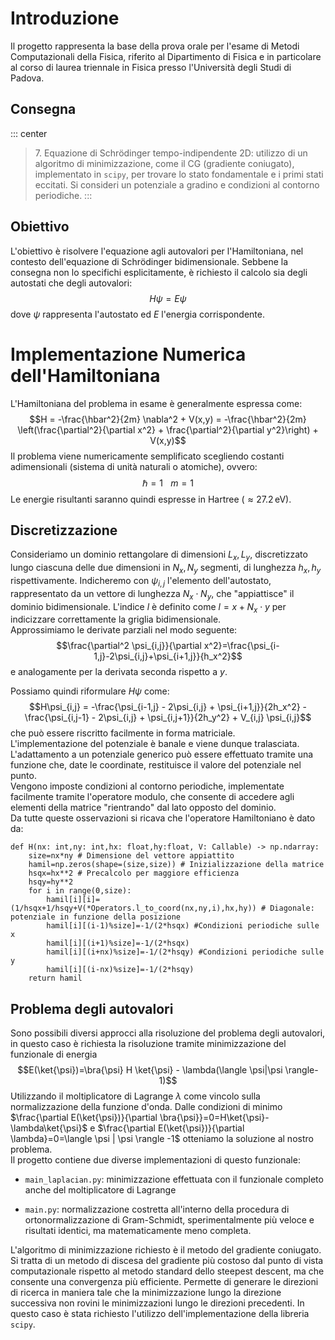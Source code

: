 # Introduzione

Il progetto rappresenta la base della prova orale per l'esame di Metodi
Computazionali della Fisica, riferito al Dipartimento di Fisica e in
particolare al corso di laurea triennale in Fisica presso l'Università
degli Studi di Padova.

## Consegna

::: center
> 7\. Equazione di Schrödinger tempo-indipendente 2D: utilizzo di un
> algoritmo di minimizzazione, come il CG (gradiente coniugato),
> implementato in `scipy`, per trovare lo stato fondamentale e i primi
> stati eccitati. Si consideri un potenziale a gradino e condizioni al
> contorno periodiche.
:::

## Obiettivo

L'obiettivo è risolvere l'equazione agli autovalori per l'Hamiltoniana,
nel contesto dell'equazione di Schrödinger bidimensionale. Sebbene la
consegna non lo specifichi esplicitamente, è richiesto il calcolo sia
degli autostati che degli autovalori: $$H\psi=E\psi$$ dove $\psi$
rappresenta l'autostato ed $E$ l'energia corrispondente.

# Implementazione Numerica dell'Hamiltoniana

L'Hamiltoniana del problema in esame è generalmente espressa come:
$$H = -\frac{\hbar^2}{2m} \nabla^2 + V(x,y) = -\frac{\hbar^2}{2m} \left(\frac{\partial^2}{\partial x^2} + \frac{\partial^2}{\partial y^2}\right) + V(x,y)$$
Il problema viene numericamente semplificato scegliendo costanti
adimensionali (sistema di unità naturali o atomiche), ovvero:
$$\hbar=1 \hspace{10pt} m=1$$ Le energie risultanti saranno quindi
espresse in Hartree ($\approx 27.2\,\text{eV}$).

## Discretizzazione

Consideriamo un dominio rettangolare di dimensioni $L_x, L_y$,
discretizzato lungo ciascuna delle due dimensioni in $N_x, N_y$
segmenti, di lunghezza $h_x, h_y$ rispettivamente. Indicheremo con
$\psi_{i,j}$ l'elemento dell'autostato, rappresentato da un vettore di
lunghezza $N_x \cdot N_y$, che "appiattisce" il dominio bidimensionale.
L'indice $l$ è definito come $l = x + N_x \cdot y$ per indicizzare
correttamente la griglia bidimensionale.\
Approssimiamo le derivate parziali nel modo seguente:
$$\frac{\partial^2 \psi_{i,j}}{\partial x^2}=\frac{\psi_{i-1,j}-2\psi_{i,j}+\psi_{i+1,j}}{h_x^2}$$
e analogamente per la derivata seconda rispetto a $y$.

Possiamo quindi riformulare $H\psi$ come:
$$H\psi_{i,j} = -\frac{\psi_{i-1,j} - 2\psi_{i,j} + \psi_{i+1,j}}{2h_x^2}
                 - \frac{\psi_{i,j-1} - 2\psi_{i,j} + \psi_{i,j+1}}{2h_y^2}
                 + V_{i,j} \psi_{i,j}$$ che può essere riscritto
facilmente in forma matriciale.\
L'implementazione del potenziale è banale e viene dunque tralasciata.
L'adattamento a un potenziale generico può essere effettuato tramite una
funzione che, date le coordinate, restituisce il valore del potenziale
nel punto.\
Vengono imposte condizioni al contorno periodiche, implementate
facilmente tramite l'operatore modulo, che consente di accedere agli
elementi della matrice \"rientrando\" dal lato opposto del dominio.\
Da tutte queste osservazioni si ricava che l'operatore Hamiltoniano è
dato da:

    def H(nx: int,ny: int,hx: float,hy:float, V: Callable) -> np.ndarray:
        size=nx*ny # Dimensione del vettore appiattito
        hamil=np.zeros(shape=(size,size)) # Inizializzazione della matrice
        hsqx=hx**2 # Precalcolo per maggiore efficienza
        hsqy=hy**2
        for i in range(0,size):
            hamil[i][i]=(1/hsqx+1/hsqy+V(*Operators.l_to_coord(nx,ny,i),hx,hy)) # Diagonale: potenziale in funzione della posizione
            hamil[i][(i-1)%size]=-1/(2*hsqx) #Condizioni periodiche sulle x
            hamil[i][(i+1)%size]=-1/(2*hsqx)
            hamil[i][(i+nx)%size]=-1/(2*hsqy) #Condizioni periodiche sulle y
            hamil[i][(i-nx)%size]=-1/(2*hsqy)
        return hamil

## Problema degli autovalori

Sono possibili diversi approcci alla risoluzione del problema degli
autovalori, in questo caso è richiesta la risoluzione tramite
minimizzazione del funzionale di energia
$$E(\ket{\psi})=\bra{\psi} H \ket{\psi} - \lambda(\langle \psi|\psi \rangle-1)$$
Utilizzando il moltiplicatore di Lagrange $\lambda$ come vincolo sulla
normalizzazione della funzione d'onda. Dalle condizioni di minimo
$\frac{\partial E(\ket{\psi})}{\partial \bra{\psi}}=0=H\ket{\psi}-\lambda\ket{\psi}$
e
$\frac{\partial E(\ket{\psi})}{\partial \lambda}=0=\langle \psi | \psi \rangle -1$
otteniamo la soluzione al nostro problema.\
Il progetto contiene due diverse implementazioni di questo funzionale:

-   `main_laplacian.py`: minimizzazione effettuata con il funzionale
    completo anche del moltiplicatore di Lagrange

-   `main.py`: normalizzazione costretta all'interno della procedura di
    ortonormalizzazione di Gram-Schmidt, sperimentalmente più veloce e
    risultati identici, ma matematicamente meno completa.

L'algoritmo di minimizzazione richiesto è il metodo del gradiente
coniugato. Si tratta di un metodo di discesa del gradiente più costoso
dal punto di vista computazionale rispetto al metodo standard dello
steepest descent, ma che consente una convergenza più efficiente.
Permette di generare le direzioni di ricerca in maniera tale che la
minimizzazione lungo la direzione successiva non rovini le
minimizzazioni lungo le direzioni precedenti. In questo caso è stata
richiesto l'utilizzo dell'implementazione della libreria `scipy`.
